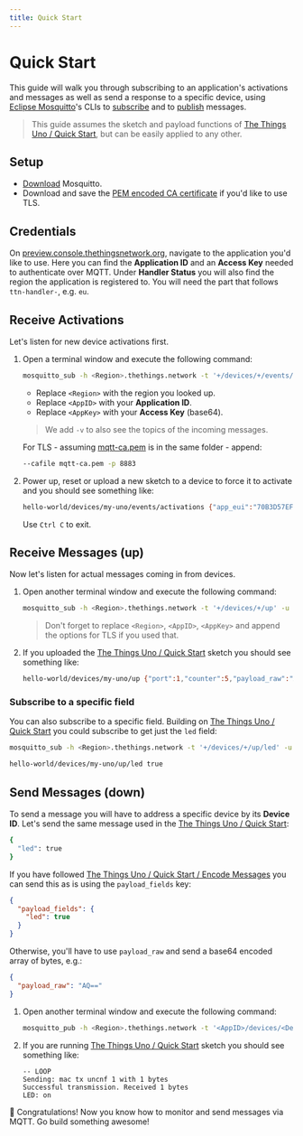 ```yaml
---
title: Quick Start
---
```


# Quick Start
This guide will walk you through subscribing to an application's activations and messages as well as send a response to a specific device, using [Eclipse Mosquitto](https://mosquitto.org)'s CLIs to [subscribe](https://mosquitto.org/man/mosquitto_sub-1.html) and to [publish](https://mosquitto.org/man/mosquitto_pub-1.html) messages.

> This guide assumes the sketch and payload functions of [The Things Uno / Quick Start](/uno/#quick-start), but can be easily applied to any other.

## Setup

* [Download](https://mosquitto.org/download/) Mosquitto.
* Download and save the [PEM encoded CA certificate](https://preview.console.thethingsnetwork.org/mqtt-ca.pem) if you'd like to use TLS.

## Credentials

On [preview.console.thethingsnetwork.org](https://preview.console.thethingsnetwork.org/), navigate to the application you'd like to use. Here you can find the **Application ID** and an **Access Key** needed to authenticate over MQTT. Under **Handler Status** you will also find the region the application is registered to. You will need the part that follows `ttn-handler-`, e.g. `eu`.
    
## Receive Activations
Let's listen for new device activations first.

1.  Open a terminal window and execute the following command:

    ```bash
    mosquitto_sub -h <Region>.thethings.network -t '+/devices/+/events/activations' -u '<AppID>' -P '<AppKey>' -v
    ```
  
    * Replace `<Region>` with the region you looked up.
    * Replace `<AppID>` with your **Application ID**.
    * Replace `<AppKey>` with your **Access Key** (base64).
  
    > We add `-v` to also see the topics of the incoming messages.
    
    For TLS - assuming [mqtt-ca.pem](https://preview.console.thethingsnetwork.org/mqtt-ca.pem) is in the same folder - append:

    ```bash
    --cafile mqtt-ca.pem -p 8883
    ```

2.  Power up, reset or upload a new sketch to a device to force it to activate and you should see something like:

    ```bash
    hello-world/devices/my-uno/events/activations {"app_eui":"70B3D57EF000001C","dev_eui":"0004A30B001B7AD2","dev_addr":"26012723","metadata":{"time":"2016-09-13T09:59:02.90329585Z","frequency":868.5,"modulation":"LORA","data_rate":"SF7BW125","coding_rate":"4/5","gateways":[{"eui":"B827EBFFFE87BD22","timestamp":1484146403,"time":"2016-09-13T09:59:02.867283Z","channel":2,"rssi":-49,"snr":7,"rf_chain":1}]}}
    ```

    Use `Ctrl C` to exit.  

## Receive Messages (up)
Now let's listen for actual messages coming in from devices.

1.  Open another terminal window and execute the following command:

    ```bash
    mosquitto_sub -h <Region>.thethings.network -t '+/devices/+/up' -u '<AppID>' -P '<AppKey>' -v
    ```

    > Don't forget to replace `<Region>`, `<AppID>`, `<AppKey>` and append the options for TLS if you used that.

2.  If you uploaded the [The Things Uno / Quick Start](/uno/#quick-start) sketch you should see something like:

    ```bash
    hello-world/devices/my-uno/up {"port":1,"counter":5,"payload_raw":"AQ==","payload_fields":{"led":true},"metadata":{"time":"2016-09-14T14:19:20.272552952Z","frequency":868.1,"modulation":"LORA","data_rate":"SF7BW125","coding_rate":"4/5","gateways":[{"eui":"B827EBFFFE87BD22","timestamp":1960494347,"time":"2016-09-14T14:19:20.258723Z","rssi":-49,"snr":9.5,"rf_chain":1}]}}
    ```
    
### Subscribe to a specific field

You can also subscribe to a specific field. Building on [The Things Uno / Quick Start](/uno/#quick-start) you could subscribe to get just the `led` field:

```bash
mosquitto_sub -h <Region>.thethings.network -t '+/devices/+/up/led' -u '<AppID>' -P '<AppKey>' -v

hello-world/devices/my-uno/up/led true
```

## Send Messages (down)
To send a message you will have to address a specific device by its **Device ID**. Let's send the same message used in the [The Things Uno / Quick Start](/uno/#message-your-device):

```bash
{
  "led": true
}
```

If you have followed [The Things Uno / Quick Start / Encode Messages](../uno/#encode-messages) you can send this as is using the `payload_fields` key:

```json
{
  "payload_fields": {
    "led": true
  }
}
```

Otherwise, you'll have to use `payload_raw` and send a base64 encoded array of bytes, e.g.:

```json
{
  "payload_raw": "AQ=="
}
```

1.  Open another terminal window and execute the following command:

    ```bash
    mosquitto_pub -h <Region>.thethings.network -t '<AppID>/devices/<DevID>/down' -u '<AppID>' -P '<AppKey>' -m '{"payload_fields":{"led":true}}'
    ```

2.  If you are running [The Things Uno / Quick Start](/uno/#quick-start) sketch you should see something like:

    ```
    -- LOOP
    Sending: mac tx uncnf 1 with 1 bytes
    Successful transmission. Received 1 bytes
    LED: on
    ```

🎉 Congratulations! Now you know how to monitor and send messages via MQTT. Go build something awesome!
